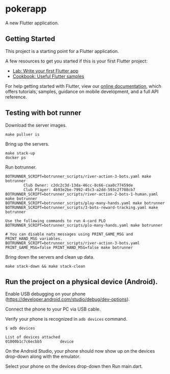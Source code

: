 # pokerapp

A new Flutter application.

## Getting Started

This project is a starting point for a Flutter application.

A few resources to get you started if this is your first Flutter project:

- [Lab: Write your first Flutter app](https://flutter.dev/docs/get-started/codelab)
- [Cookbook: Useful Flutter samples](https://flutter.dev/docs/cookbook)

For help getting started with Flutter, view our
[online documentation](https://flutter.dev/docs), which offers tutorials,
samples, guidance on mobile development, and a full API reference.

## Testing with bot runner

Download the server images.
```
make pullver is 
```

Bring up the servers.
```
make stack-up
docker ps
```

Run botrunner.
```
BOTRUNNER_SCRIPT=botrunner_scripts/river-action-3-bots.yaml make botrunner
        Club Owner: c2dc2c3d-13da-46cc-8c66-caa0c77459de
        Club Player: 4b93e2be-7992-45c3-a2dd-593c2f708cb7
BOTRUNNER_SCRIPT=botrunner_scripts/river-action-2-bots-1-human.yaml make botrunner
BOTRUNNER_SCRIPT=botrunner_scripts/play-many-hands.yaml make botrunner
BOTRUNNER_SCRIPT=botrunner_scripts/3-bots-reward-tracking.yaml make botrunner

Use the following commands to run 4-card PLO
BOTRUNNER_SCRIPT=botrunner_scripts/plo-many-hands.yaml make botrunner

# You can disable nats messages using PRINT_GAME_MSG and PRINT_HAND_MSG variables.
BOTRUNNER_SCRIPT=botrunner_scripts/river-action-3-bots.yaml PRINT_GAME_MSG=false PRINT_HAND_MSG=false make botrunner
```

Bring down the servers and clean up data.
```
make stack-down && make stack-clean
```

## Run the project on a physical device (Android).
Enable USB debugging on your phone (https://developer.android.com/studio/debug/dev-options).

Connect the phone to your PC via USB cable.

Verify your phone is recognized in `adb devices` command.
```
$ adb devices

List of devices attached
01000b1c7c6ecbb5        device
```

On the Android Studio, your phone should now show up 
on the devices drop-down along with the emulator.

Select your phone on the devices drop-down then Run main.dart.
